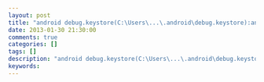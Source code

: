```yaml
---
layout: post
title: "android debug.keystore(C:\Users\...\.android\debug.keystore):android androiddebugkey:android"
date: 2013-01-30 21:30:00 
comments: true
categories: []
tags: []
description: "android debug.keystore(C:\Users\...\.android\debug.keystore):android androiddebugkey:android"
keywords: 
---
```





